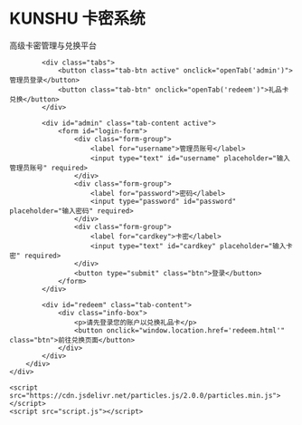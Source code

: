 <!DOCTYPE html>
<html lang="zh-CN">
<head>
    <meta charset="UTF-8">
    <meta name="viewport" content="width=device-width, initial-scale=1.0">
    <title>KUNSHU 卡密系统</title>
    <link rel="stylesheet" href="style.css">
</head>
<body>
    <div class="container">
        <div class="particles" id="particles-js"></div>
        <div class="card">
            <h1 class="logo">KUNSHU 卡密系统</h1>
            <p class="tagline">高级卡密管理与兑换平台</p>
            
            <div class="tabs">
                <button class="tab-btn active" onclick="openTab('admin')">管理员登录</button>
                <button class="tab-btn" onclick="openTab('redeem')">礼品卡兑换</button>
            </div>
            
            <div id="admin" class="tab-content active">
                <form id="login-form">
                    <div class="form-group">
                        <label for="username">管理员账号</label>
                        <input type="text" id="username" placeholder="输入管理员账号" required>
                    </div>
                    <div class="form-group">
                        <label for="password">密码</label>
                        <input type="password" id="password" placeholder="输入密码" required>
                    </div>
                    <div class="form-group">
                        <label for="cardkey">卡密</label>
                        <input type="text" id="cardkey" placeholder="输入卡密" required>
                    </div>
                    <button type="submit" class="btn">登录</button>
                </form>
            </div>
            
            <div id="redeem" class="tab-content">
                <div class="info-box">
                    <p>请先登录您的账户以兑换礼品卡</p>
                    <button onclick="window.location.href='redeem.html'" class="btn">前往兑换页面</button>
                </div>
            </div>
        </div>
    </div>

    <script src="https://cdn.jsdelivr.net/particles.js/2.0.0/particles.min.js"></script>
    <script src="script.js"></script>
</body>
</html>

